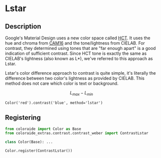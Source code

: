 # Lstar

## Description

Google's Material Design uses a new color space called [HCT](../colors/hct.md). It uses the hue and chroma from
[CAM16](../colors/cam16_ucs.md) and the tone/lightness from CIELAB. For contrast, they determined using tones that are
"far enough apart" is a good indication of sufficient contrast. Since HCT tone is exactly the same as CIELAB's lightness
(also known as L\*), we've referred to this approach as Lstar.

Lstar's color difference approach to contrast is quite simple, it's literally the difference between two color's
lightness as provided by CIELAB. This method does not care which color is text or background.

$$
L_{max} - L_{min}
$$

```playground
Color('red').contrast('blue', method='lstar')
```

## Registering

```py
from coloraide import Color as Base
from coloraide_extras.contrast.contrast_weber import ContrastLstar

class Color(Base): ...

Color.register(ContrastLstar())
```
